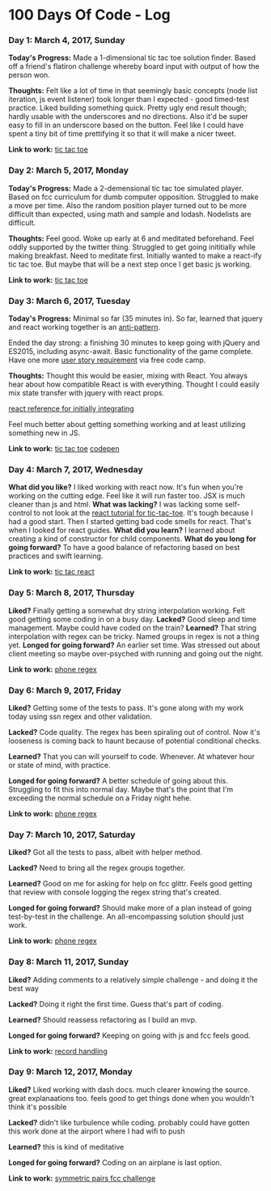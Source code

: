 # 100 Days Of Code - Log

### Day 1: March 4, 2017, Sunday 

**Today's Progress:** Made a 1-dimensional tic tac toe solution finder. Based off a friend's flatiron challenge whereby board input with output of how the person won.

**Thoughts:** Felt like a lot of time in that seemingly basic concepts (node list iteration, js event listener) took longer than I expected - good timed-test practice. Liked building something quick. Pretty ugly end result though; hardly usable with the underscores and no directions. Also it'd be super easy to fill in an underscore based on the button. Feel like I could have spent a tiny bit of time prettifying it so that it will make a nicer tweet.

**Link to work:** [tic tac toe](https://github.com/JackHowa/tic-tac-js)

### Day 2: March 5, 2017, Monday  

**Today's Progress:** Made a 2-demensional tic tac toe simulated player. Based on fcc curriculum for dumb computer opposition. Struggled to make a move per time. Also the random position player turned out to be more difficult than expected, using math and sample and lodash. Nodelists are difficult. 

**Thoughts:** Feel good. Woke up early at 6 and meditated beforehand. Feel oddly supported by the twitter thing. Struggled to get going inititially while making breakfast. Need to meditate first. Initially wanted to make a react-ify tic tac toe. But maybe that will be a next step once I get basic js working. 

**Link to work:** [tic tac toe](https://github.com/JackHowa/tic-tac-js)

### Day 3: March 6, 2017, Tuesday 

**Today's Progress:** Minimal so far (35 minutes in). So far, learned that jquery and react working together is an [anti-pattern](https://stackoverflow.com/questions/43586830/react-js-binding-click-event). 

Ended the day strong: a finishing 30 minutes to keep going with jQuery and ES2015, including async-await. Basic functionality of the game complete. Have one more [user story requirement](https://www.freecodecamp.org/challenges/build-a-tic-tac-toe-game) via free code camp. 

**Thoughts:** Thought this would be easier, mixing with React. You always hear about how compatible React is with everything. Thought I could easily mix state transfer with jquery with react props. 

[react reference for initially integrating](https://medium.com/@to_pe/how-to-add-react-to-a-simple-html-file-a11511c0235f)

Feel much better about getting something working and at least utilizing something new in JS. 

**Link to work:** [tic tac toe](https://github.com/JackHowa/tic-tac-js) [codepen](https://codepen.io/JackHowaa/pen/ddxzdv)

### Day 4: March 7, 2017, Wednesday 

**What did you like?** I liked working with react now. It's fun when you're working on the cutting edge. Feel like it will run faster too. JSX is much cleaner than js and html.
**What was lacking?** I was lacking some self-control to not look at the [react tutorial for tic-tac-toe](https://reactjs.org/tutorial/tutorial.html). It's tough because I had a good start. Then I started getting bad code smells for react. That's when I looked for react guides. 
**What did you learn?** I learned about creating a kind of constructor for child components. 
**What do you long for going forward?** To have a good balance of refactoring based on best practices and swift learning. 

**Link to work:** [tic tac react](https://github.com/JackHowa/tic-tac-react)

### Day 5: March 8, 2017, Thursday 

**Liked?** Finally getting a somewhat dry string interpolation working. Felt good getting some coding in on a busy day.
**Lacked?** Good sleep and time management. Maybe could have coded on the train?
**Learned?** That string interpolation with regex can be tricky. Named groups in regex is not a thing yet. 
**Longed for going forward?** An earlier set time. Was stressed out about client meeting so maybe over-psyched with running and going out the night. 

**Link to work:** [phone regex](https://github.com/JackHowa/front-end-certificate/blob/master/advanced-sorting-algorithms/validate-phone-nums.js)

### Day 6: March 9, 2017, Friday 

**Liked?** Getting some of the tests to pass. It's gone along with my work today using ssn regex and other validation. 

**Lacked?** Code quality. The regex has been spiraling out of control. Now it's looseness is coming back to haunt because of potential conditional checks. 

**Learned?** That you can will yourself to code. Whenever. At whatever hour or state of mind, with practice.

**Longed for going forward?** A better schedule of going about this. Struggling to fit this into normal day. Maybe that's the point that I'm exceeding the normal schedule on a Friday night hehe. 

**Link to work:** [phone regex](https://github.com/JackHowa/front-end-certificate/blob/master/advanced-sorting-algorithms/validate-phone-nums.js)

### Day 7: March 10, 2017, Saturday 

**Liked?** Got all the tests to pass, albeit with helper method.

**Lacked?** Need to bring all the regex groups together. 

**Learned?** Good on me for asking for help on fcc glittr. Feels good getting that review with console logging the regex string that's created. 

**Longed for going forward?** Should make more of a plan instead of going test-by-test in the challenge. An all-encompassing solution should just work.

**Link to work:** [phone regex](https://github.com/JackHowa/front-end-certificate/blob/master/advanced-sorting-algorithms/validate-phone-nums.js)

### Day 8: March 11, 2017, Sunday

**Liked?** Adding comments to a relatively simple challenge - and doing it the best way 

**Lacked?** Doing it right the first time. Guess that's part of coding. 

**Learned?** Should reassess refactoring as I build an mvp. 

**Longed for going forward?** Keeping on going with js and fcc feels good. 

**Link to work:** [record handling](https://github.com/JackHowa/front-end-certificate/blob/master/advanced-sorting-algorithms/record-collection.js)

### Day 9: March 12, 2017, Monday

**Liked?** Liked working with dash docs. much clearer knowing the source. great explanaations too. feels good to get things done when you wouldn't think it's possible 

**Lacked?** didn't like turbulence while coding. probably could have gotten this work done at the airport where I had wifi to push 

**Learned?** this is kind of meditative

**Longed for going forward?** Coding on an airplane is last option.

**Link to work:** [symmetric pairs fcc challenge](https://github.com/JackHowa/front-end-certificate/blob/master/advanced-sorting-algorithms/symmetric-pairs.js)